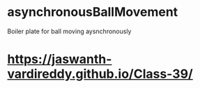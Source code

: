# asynchronousBallMovement
Boiler plate for ball moving aysnchronously
# https://jaswanth-vardireddy.github.io/Class-39/
